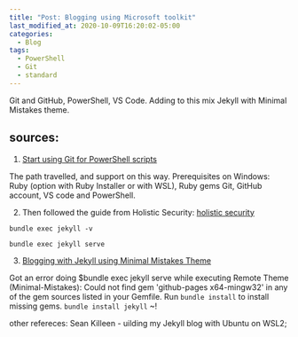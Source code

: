 ```yaml
---
title: "Post: Blogging using Microsoft toolkit"
last_modified_at: 2020-10-09T16:20:02-05:00
categories:
  - Blog
tags:
  - PowerShell
  - Git
  - standard
---
```

Git and GitHub, PowerShell, VS Code. 
Adding to this mix Jekyll with Minimal Mistakes theme. 

## sources:
1. [Start using Git for PowerShell scripts](https://4bes.nl/2019/06/02/step-by-step-start-using-git-for-powershell/)

The path travelled, and support on this way. 
Prerequisites on Windows: 
Ruby (option with Ruby Installer or with WSL), Ruby gems
Git, GitHub account, 
VS code and PowerShell. 



2. Then followed the guide from Holistic Security: 
[holistic security](https://holisticsecurity.io/2020/03/30/github-pages-and-jekyll-on-windows-10)

`bundle exec jekyll -v`

`bundle exec jekyll serve `


3. [Blogging with Jekyll using Minimal Mistakes Theme](https://purple.telstra.com.au/blog/opensource-blogging-with-jekyll-github-vscode-part-2)

Got an error doing $bundle exec jekyll serve while executing Remote Theme (Minimal-Mistakes): Could not find gem 'github-pages x64-mingw32' in any of the gem sources listed in your Gemfile.
Run `bundle install` to install missing gems.
`bundle install jekyll` ~!



other refereces: 
Sean Killeen - uilding my Jekyll blog with Ubuntu on WSL2; 